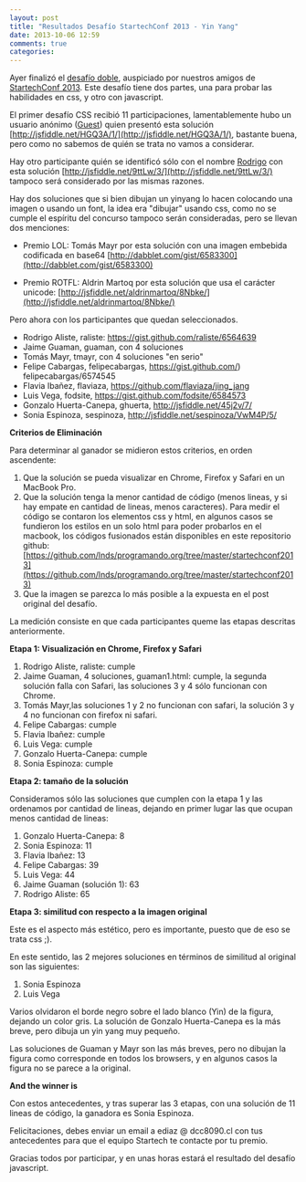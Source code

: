 ```yaml
---
layout: post
title: "Resultados Desafío StartechConf 2013 - Yin Yang"
date: 2013-10-06 12:59
comments: true
categories: 
---
```

Ayer finalizó el [desafío doble](http://www.programando.org/blog/2013/09/desafio-startechconf-2013/), auspiciado por nuestros amigos de [StartechConf 2013](http://www.startechconf.com). Este desafío tiene dos partes, una para probar las habilidades en css, y otro con javascript.

El primer desafío CSS recibió 11 participaciones, lamentablemente hubo un usuario anónimo ([Guest](http://www.programando.org/blog/2013/09/desafio-startechconf-2013/#comment-1045909138)) quien presentó esta solución [http://jsfiddle.net/HGQ3A/1/](http://jsfiddle.net/HGQ3A/1/), bastante buena, pero como no sabemos de quién se trata no vamos a considerar.

Hay otro participante quién se identificó sólo con el nombre [Rodrigo](http://www.programando.org/blog/2013/09/desafio-startechconf-2013/#comment-1066952681) con esta solución [http://jsfiddle.net/9ttLw/3/](http://jsfiddle.net/9ttLw/3/) tampoco será considerado por las mismas razones.

Hay dos soluciones que si bien dibujan un yinyang lo hacen colocando una imagen o usando un font, la idea era "dibujar" usando css, como no se cumple el espíritu del concurso tampoco serán consideradas, pero se llevan dos menciones:

* Premio LOL: Tomás Mayr por esta solución con una imagen embebida  codificada en base64 [http://dabblet.com/gist/6583300](http://dabblet.com/gist/6583300)

* Premio ROTFL: Aldrin Martoq por esta solución que usa el carácter unicode: [http://jsfiddle.net/aldrinmartoq/8Nbke/](http://jsfiddle.net/aldrinmartoq/8Nbke/)

Pero ahora con los participantes que quedan seleccionados.

* Rodrigo Aliste, raliste: https://gist.github.com/raliste/6564639
* Jaime Guaman, guaman, con 4 soluciones
* Tomás Mayr,  tmayr, con 4 soluciones "en serio"
* Felipe Cabargas, felipecabargas, https://gist.github.com/) felipecabargas/6574545
* Flavia Ibañez, flaviaza, https://github.com/flaviaza/jing_jang
* Luis Vega, fodsite, https://gist.github.com/fodsite/6584573
* Gonzalo Huerta-Canepa, ghuerta, http://jsfiddle.net/45j2v/7/
* Sonia Espinoza, sespinoza, http://jsfiddle.net/sespinoza/VwM4P/5/

**Criterios de Eliminación**

Para determinar al ganador se midieron estos criterios, en orden ascendente:

1. Que la solución se pueda visualizar en Chrome, Firefox y Safari en un MacBook Pro.
2. Que la solución tenga la menor cantidad de código (menos lineas, y si hay empate en cantidad de lineas, menos caracteres). Para medir el código se contaron los elementos css y html, en algunos casos se fundieron los estilos en un solo html para poder probarlos en el macbook, los códigos fusionados están disponibles en este repositorio github:[https://github.com/lnds/programando.org/tree/master/startechconf2013](https://github.com/lnds/programando.org/tree/master/startechconf2013)
3. Que la imagen se parezca lo más posible a la expuesta en el post original del desafío.

La medición consiste en que cada participantes queme las etapas descritas anteriormente. 

**Etapa 1: Visualización en Chrome, Firefox y Safari**

1. Rodrigo Aliste, raliste: cumple
2. Jaime Guaman, 4 soluciones, guaman1.html: cumple, la segunda solución falla con Safari, las soluciones 3 y 4 sólo funcionan con Chrome.
3. Tomás Mayr,las soluciones 1 y 2 no funcionan con safari, la solución 3 y 4 no funcionan con firefox ni safari.
4. Felipe Cabargas: cumple
5. Flavia Ibañez: cumple
6. Luis Vega: cumple
7. Gonzalo Huerta-Canepa: cumple
8. Sonia Espinoza: cumple

**Etapa 2: tamaño de la solución**

Consideramos sólo las soluciones que cumplen con la etapa 1 y las ordenamos por cantidad de lineas, dejando en primer lugar las que ocupan menos cantidad de lineas:

1. Gonzalo Huerta-Canepa: 8
2. Sonia Espinoza: 11
3. Flavia Ibañez: 13
4. Felipe Cabargas: 39
5. Luis Vega: 44
6. Jaime Guaman (solución 1): 63
7. Rodrigo Aliste: 65

**Etapa 3: similitud con respecto a la imagen original**

Este es el aspecto más estético, pero es importante, puesto que de eso se trata css ;).

En este sentido, las 2 mejores soluciones en términos de similitud al original son las siguientes:

1. Sonia Espinoza
2. Luis Vega

Varios olvidaron el borde negro sobre el lado blanco (Yin) de la figura, dejando un color gris. La solución de Gonzalo Huerta-Canepa es la más breve, pero dibuja un yin yang muy pequeño.

Las soluciones de Guaman y Mayr son las más breves, pero no dibujan la figura como corresponde en todos los browsers, y en algunos casos la figura no se parece a la original. 

**And the winner is**

Con estos antecedentes, y tras superar las 3 etapas, con una solución de 11 lineas de código, la ganadora es Sonia Espinoza.

Felicitaciones, debes enviar un email a ediaz @ dcc8090.cl con tus antecedentes para que el equipo Startech te contacte por tu premio.

Gracias todos por participar, y en unas horas estará el resultado del desafío javascript.